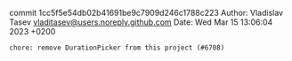 commit 1cc5f5e54db02b41691be9c7909d246c1788c223
Author: Vladislav Tasev <vladitasev@users.noreply.github.com>
Date:   Wed Mar 15 13:06:04 2023 +0200

    chore: remove DurationPicker from this project (#6708)
